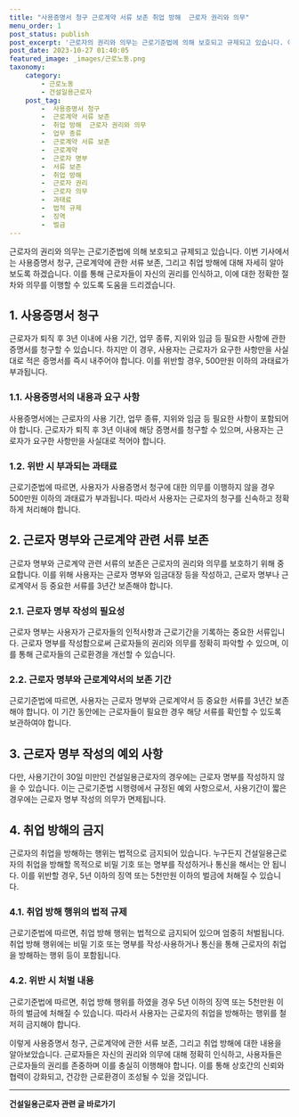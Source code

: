 ```yaml
---
title: "사용증명서 청구 근로계약 서류 보존 취업 방해  근로자 권리와 의무"
menu_order: 1
post_status: publish
post_excerpt: '근로자의 권리와 의무는 근로기준법에 의해 보호되고 규제되고 있습니다. 이번 기사에서는 사용증명서 청구, 근로계약에 관한 서류 보존, 그리고 취업 방해에 대해 자세히 알아보도록 하겠습니다. 이를 통해 근로자들이 자신의 권리를 인식하고, 이에 대한 정확한 절차와 의무를 이행할 수 있도록 도움을 드리겠습니다.'
post_date: 2023-10-27 01:40:05
featured_image: _images/근로노동.png
taxonomy:
    category:
        - 근로노동
        - 건설일용근로자
    post_tag:
        -  사용증명서 청구
        -  근로계약 서류 보존
        -  취업 방해  근로자 권리와 의무
        -  업무 종류
        -  근로계약 서류 보존
        -  근로계약
        -  근로자 명부
        -  서류 보존
        -  취업 방해
        -  근로자 권리
        -  근로자 의무
        -  과태료
        -  법적 규제
        -  징역
        -  벌금
---
```




근로자의 권리와 의무는 근로기준법에 의해 보호되고 규제되고 있습니다. 이번 기사에서는 사용증명서 청구, 근로계약에 관한 서류 보존, 그리고 취업 방해에 대해 자세히 알아보도록 하겠습니다. 이를 통해 근로자들이 자신의 권리를 인식하고, 이에 대한 정확한 절차와 의무를 이행할 수 있도록 도움을 드리겠습니다.

## 1. 사용증명서 청구
근로자가 퇴직 후 3년 이내에 사용 기간, 업무 종류, 지위와 임금 등 필요한 사항에 관한 증명서를 청구할 수 있습니다. 하지만 이 경우, 사용자는 근로자가 요구한 사항만을 사실대로 적은 증명서를 즉시 내주어야 합니다. 이를 위반할 경우, 500만원 이하의 과태료가 부과됩니다.

### 1.1. 사용증명서의 내용과 요구 사항
사용증명서에는 근로자의 사용 기간, 업무 종류, 지위와 임금 등 필요한 사항이 포함되어야 합니다. 근로자가 퇴직 후 3년 이내에 해당 증명서를 청구할 수 있으며, 사용자는 근로자가 요구한 사항만을 사실대로 적어야 합니다.

### 1.2. 위반 시 부과되는 과태료
근로기준법에 따르면, 사용자가 사용증명서 청구에 대한 의무를 이행하지 않을 경우 500만원 이하의 과태료가 부과됩니다. 따라서 사용자는 근로자의 청구를 신속하고 정확하게 처리해야 합니다.


## 2. 근로자 명부와 근로계약 관련 서류 보존
근로자 명부와 근로계약 관련 서류의 보존은 근로자의 권리와 의무를 보호하기 위해 중요합니다. 이를 위해 사용자는 근로자 명부와 임금대장 등을 작성하고, 근로자 명부나 근로계약서 등 중요한 서류를 3년간 보존해야 합니다.

### 2.1. 근로자 명부 작성의 필요성
근로자 명부는 사용자가 근로자들의 인적사항과 근로기간을 기록하는 중요한 서류입니다. 근로자 명부를 작성함으로써 근로자들의 권리와 의무를 정확히 파악할 수 있으며, 이를 통해 근로자들의 근로환경을 개선할 수 있습니다.

### 2.2. 근로자 명부와 근로계약서의 보존 기간
근로기준법에 따르면, 사용자는 근로자 명부와 근로계약서 등 중요한 서류를 3년간 보존해야 합니다. 이 기간 동안에는 근로자들이 필요한 경우 해당 서류를 확인할 수 있도록 보관하여야 합니다.

## 3. 근로자 명부 작성의 예외 사항
다만, 사용기간이 30일 미만인 건설일용근로자의 경우에는 근로자 명부를 작성하지 않을 수 있습니다. 이는 근로기준법 시행령에서 규정된 예외 사항으로서, 사용기간이 짧은 경우에는 근로자 명부 작성의 의무가 면제됩니다.

## 4. 취업 방해의 금지
근로자의 취업을 방해하는 행위는 법적으로 금지되어 있습니다. 누구든지 건설일용근로자의 취업을 방해할 목적으로 비밀 기호 또는 명부를 작성하거나 통신을 해서는 안 됩니다. 이를 위반할 경우, 5년 이하의 징역 또는 5천만원 이하의 벌금에 처해질 수 있습니다.

### 4.1. 취업 방해 행위의 법적 규제
근로기준법에 따르면, 취업 방해 행위는 법적으로 금지되어 있으며 엄중히 처벌됩니다. 취업 방해 행위에는 비밀 기호 또는 명부를 작성·사용하거나 통신을 통해 근로자의 취업을 방해하는 행위 등이 포함됩니다.

### 4.2. 위반 시 처벌 내용
근로기준법에 따르면, 취업 방해 행위를 하였을 경우 5년 이하의 징역 또는 5천만원 이하의 벌금에 처해질 수 있습니다. 따라서 사용자는 근로자의 취업을 방해하는 행위를 철저히 금지해야 합니다.

이렇게 사용증명서 청구, 근로계약에 관한 서류 보존, 그리고 취업 방해에 대한 내용을 알아보았습니다. 근로자들은 자신의 권리와 의무에 대해 정확히 인식하고, 사용자들은 근로자들의 권리를 존중하며 이를 충실히 이행해야 합니다. 이를 통해 상호간의 신뢰와 협력이 강화되고, 건강한 근로환경이 조성될 수 있을 것입니다.
<!-- wp:separator -->
<hr class="wp-block-separator has-alpha-channel-opacity"/>
<!-- /wp:separator -->

<!-- wp:group {"backgroundColor":"base","layout":{"type":"constrained"}} -->
<div class="wp-block-group has-base-background-color has-background"><!-- wp:paragraph {"align":"center","fontSize":"medium"} -->
<p class="has-text-align-center has-large-font-size"><strong>건설일용근로자 관련 글 바로가기</strong></p>
<!-- /wp:paragraph -->


<!-- wp:latest-posts
{"categories":[{"id":9606,"count":19,"description":"","link":"https://uknowlaw.com/category/%ea%b1%b4%ec%84%a4%ec%9d%bc%ec%9a%a9%ea%b7%bc%eb%a1%9c%ec%9e%90/","name":"건설일용근로자","slug":"건설일용근로자","taxonomy":"category","parent":0,"meta":[],"_links":{"self":[{"href":"https://uknowlaw.com/wp-json/wp/v2/categories/9606"}],"collection":[{"href":"https://uknowlaw.com/wp-json/wp/v2/categories"}],"about":[{"href":"https://uknowlaw.com/wp-json/wp/v2/taxonomies/category"}],"wp:post_type":[{"href":"https://uknowlaw.com/wp-json/wp/v2/posts?categories=9606"}],"curies":[{"name":"wp","href":"https://api.w.org/{rel}","templated":true}]}}],"postsToShow":100,"excerptLength":28,"postLayout":"grid","columns":2,"featuredImageAlign":"left","featuredImageSizeSlug":"large","fontSize":"small"} /--></div>
<!-- /wp:group -->